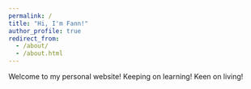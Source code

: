 ```yaml
---
permalink: /
title: "Hi, I'm Fann!"
author_profile: true
redirect_from: 
  - /about/
  - /about.html
---
```


Welcome to my personal website!
Keeping on learning! Keen on living!